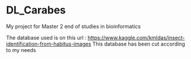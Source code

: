 # DL_Carabes
My project for Master 2 end of studies in bioinformatics

The database used is on this url : https://www.kaggle.com/kmldas/insect-identification-from-habitus-images
This database has been cut according to my needs
